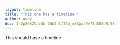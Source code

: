 ```yaml
---
layout: timeline
title: "This one has a timeline "
author: Andy
doc: 1-2p86KZCaiSb-76b4nlIT7b_mBZpxa9v71dSU6eNl98
---
```

This should have a timeline
